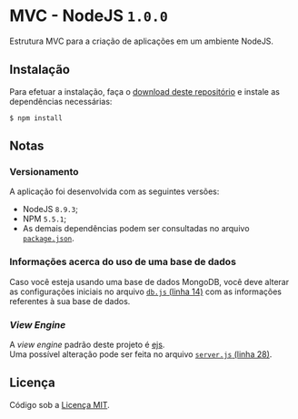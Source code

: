 # MVC - NodeJS `1.0.0`

Estrutura MVC para a criação de aplicações em um ambiente NodeJS.  

## Instalação

Para efetuar a instalação, faça o [download deste repositório](https://github.com/lffg/mvc-node/archive/master.zip) e instale as dependências necessárias:
```shell
$ npm install
```

## Notas

### Versionamento

A aplicação foi desenvolvida com as seguintes versões:

* NodeJS `8.9.3`;
* NPM `5.5.1`;
* As demais dependências podem ser consultadas no arquivo [`package.json`](https://github.com/lffg/mvc-node/blob/master/package.json).

### Informações acerca do uso de uma base de dados

Caso você esteja usando uma base de dados MongoDB, você deve alterar as configurações iniciais no arquivo [`db.js` (linha 14)](https://github.com/lffg/mvc-node/blob/master/config/db.js#L14) com as informações referentes à sua base de dados.

### _View Engine_

A _view engine_ padrão deste projeto é [ejs](http://www.embeddedjs.com/).  
Uma possível alteração pode ser feita no arquivo [`server.js` (linha 28)](https://github.com/lffg/mvc-node/blob/master/config/server.js#L28). 

## Licença

Código sob a [Licença MIT](https://github.com/lffg/mvc-node/blob/master/LICENSE).

